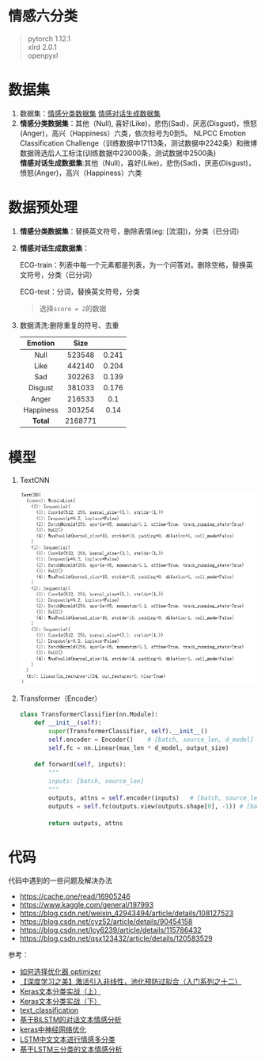 # 情感六分类
> pytorch 1.12.1    
> xlrd 2.0.1     
> openpyxl         
# 数据集
1. 数据集：[情感分类数据集](https://www.biendata.xyz/ccf_tcci2018/datasets/emotion/)
          [情感对话生成数据集](https://www.biendata.xyz/ccf_tcci2018/datasets/ecg/)
2. **情感分类数据集**：其他（Null), 喜好(Like)，悲伤(Sad)，厌恶(Disgust)，愤怒(Anger)，高兴（Happiness）六类，依次标号为0到5。
             NLPCC Emotion Classification Challenge（训练数据中17113条，测试数据中2242条）和微博数据筛选后人工标注(训练数据中23000条，测试数据中2500条)  
   **情感对话生成数据集**:其他（Null)，喜好(Like)，悲伤(Sad)，厌恶(Disgust)，愤怒(Anger)，高兴（Happiness）六类
# 数据预处理
1. **情感分类数据集**：替换英文符号，删除表情(eg: [流泪])，分类（已分词）

2. **情感对话生成数据集**：

   ECG-train：列表中每一个元素都是列表，为一个问答对。删除空格，替换英文符号，分类（已分词）

   ECG-test：分词，替换英文符号，分类
   
   > 选择`score = 2`的数据
   
3. 数据清洗:删除重复的符号、去重

   |  Emotion  |   Size |      |
   | :-------: | :----: | :--: |
   |   Null    | 523548 | 0.241 |
   |   Like    | 442140 | 0.204 |
   |    Sad    | 302263 | 0.139 |
   |  Disgust  | 381033 | 0.176 |
   |   Anger   | 216533 | 0.1 |
   | Happiness | 303254 | 0.14 |
   | **Total** |     2168771     |      |

# 模型

1. TextCNN

   ![image-20230120091814589](images/image-20230120091814589.png)
   
2. Transformer（Encoder）

   ```python
   class TransformerClassifier(nn.Module):
       def __init__(self):
           super(TransformerClassifier, self).__init__()
           self.encoder = Encoder()    # [batch, source_len, d_model]
           self.fc = nn.Linear(max_len * d_model, output_size)
   
       def forward(self, inputs):
           """
           inputs: [batch, source_len]
           """
           outputs, attns = self.encoder(inputs)   # [batch, source_len, d_model]
           outputs = self.fc(outputs.view(outputs.shape[0], -1)) # [batch, output_size]
   
           return outputs, attns
   ```

   


# 代码

代码中遇到的一些问题及解决办法

- https://cache.one/read/16905246
- https://www.kaggle.com/general/197993
- https://blog.csdn.net/weixin_42943494/article/details/108127523
- https://blog.csdn.net/cyz52/article/details/90454158
- https://blog.csdn.net/lcy6239/article/details/115786432
- https://blog.csdn.net/qsx123432/article/details/120583529

参考：
- [如何选择优化器 optimizer](https://blog.csdn.net/aliceyangxi1987/article/details/73210204)
- [【深度学习之美】激活引入非线性，池化预防过拟合（入门系列之十二）](https://developer.aliyun.com/article/167391)
- [Keras文本分类实战（上）](https://developer.aliyun.com/article/657736)
- [Keras文本分类实战（下）](https://developer.aliyun.com/article/663186?spm=a2c6h.24874632.expert-profile.204.5b4aadc9oATARD)
- [text_classification](https://github.com/LuffysMan/text_classification)
- [基于BiLSTM的对话文本情感分析](http://www.chenjianqu.com/show-38.html)
- [keras中神经网络优化](https://blog.csdn.net/Xwei1226/article/details/81297500)
- [LSTM中文文本进行情感多分类](https://github.com/DLLXW/MultiClassify_LSTM_ForChinese)
- [基于LSTM三分类的文本情感分析](https://github.com/Edward1Chou/SentimentAnalysis)
